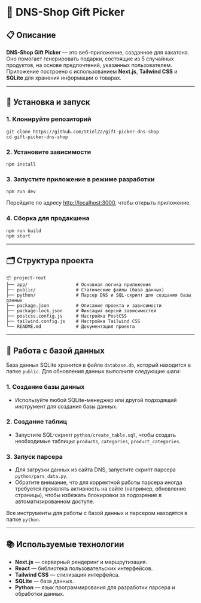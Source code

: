 # 🎁 DNS-Shop Gift Picker

## 📋 Описание
**DNS-Shop Gift Picker** — это веб-приложение, созданное для хакатона. Оно помогает генерировать подарки, состоящие из 5 случайных продуктов, на основе предпочтений, указанных пользователем. Приложение построено с использованием **Next.js**, **Tailwind CSS** и **SQLite** для хранения информации о товарах.

---

## 🚀 Установка и запуск

### 1. Клонируйте репозиторий
```
git clone https://github.com/StielZz/gift-picker-dns-shop
cd gift-picker-dns-shop
```

### 2. Установите зависимости
```
npm install
```

### 3. Запустите приложение в режиме разработки
```
npm run dev
```
Перейдите по адресу [http://localhost:3000](http://localhost:3000), чтобы открыть приложение.

### 4. Сборка для продакшена
```
npm run build
npm start
```

---

## 🗂️ Структура проекта
```
📦 project-root
├── app/                  # Основная логика приложения
├── public/               # Статические файлы (база данных)
├── python/               # Парсер DNS и SQL-скрипт для создания базы данных 
├── package.json          # Описание проекта и зависимости
├── package-lock.json     # Фиксация версий зависимостей
├── postcss.config.js     # Настройка PostCSS
├── tailwind.config.js    # Настройка Tailwind CSS
└── README.md             # Документация проекта
```

---

## 💾 Работа с базой данных

База данных SQLite хранится в файле `database.db`, который находится в папке `public`. Для обновления данных выполните следующие шаги:

### 1. Создание базы данных
- Используйте любой SQLite-менеджер или другой подходящий инструмент для создания базы данных.

### 2. Создание таблиц
- Запустите SQL-скрипт `python/create_table.sql`, чтобы создать необходимые таблицы: `products`, `categories`, `product_categories`.

### 3. Запуск парсера
- Для загрузки данных из сайта DNS, запустите скрипт парсера `python/pars_data.py`. 
- Обратите внимание, что для корректной работы парсера иногда требуется проявлять активность на сайте (например, обновление страницы), чтобы избежать блокировки за подозрение в автоматизированном доступе.

Все инструменты для работы с базой данных и парсером находятся в папке `python`.

---

## 📚 Используемые технологии
- **Next.js** — серверный рендеринг и маршрутизация.
- **React** — библиотека пользовательских интерфейсов.
- **Tailwind CSS** — стилизация интерфейса.
- **SQLite** — база данных.
- **Python** — язык программирования для разработки парсера и обработки данных.

